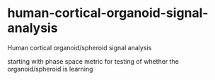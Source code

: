 # human-cortical-organoid-signal-analysis
Human cortical organoid/spheroid signal analysis

starting with phase space metric for testing of whether the organoid/spheroid is learning